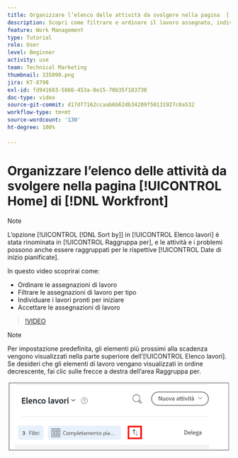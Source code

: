 ```yaml
---
title: Organizzare l’elenco delle attività da svolgere nella pagina  [!DNL Workfront] [!UICONTROL Home]
description: Scopri come filtrare e ordinare il lavoro assegnato, individuare i lavori pronti per iniziare e accettare le assegnazioni di lavoro in [!DNL  Workfront].
feature: Work Management
type: Tutorial
role: User
level: Beginner
activity: use
team: Technical Marketing
thumbnail: 335099.png
jira: KT-8798
exl-id: fd941683-5866-453a-8e15-70b35f183730
doc-type: video
source-git-commit: d17df7162ccaab6b62db34209f50131927c0a532
workflow-type: tm+mt
source-wordcount: '130'
ht-degree: 100%

---
```


# Organizzare l’elenco delle attività da svolgere nella pagina [!UICONTROL Home] di [!DNL Workfront]

>[!NOTE]
>
>L’opzione [!UICONTROL [!DNL Sort by]] in [!UICONTROL Elenco lavori] è stata rinominata in [!UICONTROL Raggruppa per], e le attività e i problemi possono anche essere raggruppati per le rispettive [!UICONTROL Date di inizio pianificate].

In questo video scoprirai come:

* Ordinare le assegnazioni di lavoro
* Filtrare le assegnazioni di lavoro per tipo
* Individuare i lavori pronti per iniziare
* Accettare le assegnazioni di lavoro

>[!VIDEO](https://video.tv.adobe.com/v/335099/?quality=12&learn=on&enablevpops)

>[!NOTE]
>
>Per impostazione predefinita, gli elementi più prossimi alla scadenza vengono visualizzati nella parte superiore dell’[!UICONTROL Elenco lavori]. Se desideri che gli elementi di lavoro vengano visualizzati in ordine decrescente, fai clic sulle frecce a destra dell’area Raggruppa per.

![Immagine di una schermata che mostra l’elenco dei lavori raggruppati per data di scadenza.](assets/work-list-arrows.png)
